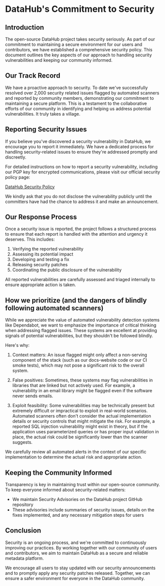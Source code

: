 # DataHub's Commitment to Security

## Introduction

The open-source DataHub project takes security seriously. As part of our commitment to maintaining a secure environment
for our users and contributors, we have established a comprehensive security policy. This document outlines the key
aspects of our approach to handling security vulnerabilities and keeping our community informed.

## Our Track Record

We have a proactive approach to security. To date we've successfully resolved over 2,000 security related issues
flagged by automated scanners and reported by community members, demonstrating our commitment to maintaining a secure
platform. This is a testament to the collaborative efforts of our community in identifying and helping us address
potential vulnerabilities. It truly takes a village.

## Reporting Security Issues

If you believe you've discovered a security vulnerability in DataHub, we encourage you to report it immediately. We have
a dedicated process for handling security-related issues to ensure they're addressed promptly and discreetly.

For detailed instructions on how to report a security vulnerability, including our PGP key for encrypted communications,
please visit our official security policy page:

[DataHub Security Policy](https://github.com/datahub-project/datahub/security/policy)

We kindly ask that you do not disclose the vulnerability publicly until the committers have had the chance to address it
and make an announcement.

## Our Response Process

Once a security issue is reported, the project follows a structured process to ensure that each report is handled with
the attention and urgency it deserves. This includes:

1. Verifying the reported vulnerability
2. Assessing its potential impact
3. Developing and testing a fix
4. Releasing security patches
5. Coordinating the public disclosure of the vulnerability

All reported vulnerabilities are carefully assessed and triaged internally to ensure appropriate action is taken.

## How we prioritize (and the dangers of blindly following automated scanners)

While we appreciate the value of automated vulnerability detection systems like Dependabot, we want to emphasize the
importance of critical thinking when addressing flagged issues. These systems are excellent at providing signals of
potential vulnerabilities, but they shouldn't be followed blindly.

Here's why:

1. Context matters: An issue flagged might only affect a non-serving component of the stack (such as our docs-website
   code or our CI smoke tests), which may not pose a significant risk to the overall system.

2. False positives: Sometimes, these systems may flag vulnerabilities in libraries that are linked but not actively
   used. For example, a vulnerability in an email library might be flagged even if the software never sends emails.

3. Exploit feasibility: Some vulnerabilities may be technically present but extremely difficult or impractical to
   exploit in real-world scenarios. Automated scanners often don't consider the actual implementation details or
   security controls that might mitigate the risk. For example, a reported SQL injection vulnerability might exist in
   theory, but if the application uses parameterized queries or has proper input validation in place, the actual risk
   could be significantly lower than the scanner suggests.

We carefully review all automated alerts in the context of our specific implementation to determine the actual risk and
appropriate action.

## Keeping the Community Informed

Transparency is key in maintaining trust within our open-source community. To keep everyone informed about
security-related matters:

- We maintain Security Advisories on the DataHub project GitHub repository
- These advisories include summaries of security issues, details on the fixes implemented, and any necessary mitigation
  steps for users

## Conclusion

Security is an ongoing process, and we're committed to continuously improving our practices. By working together with
our community of users and contributors, we aim to maintain DataHub as a secure and reliable metadata platform.

We encourage all users to stay updated with our security announcements and to promptly apply any security patches
released. Together, we can ensure a safer environment for everyone in the DataHub community.
